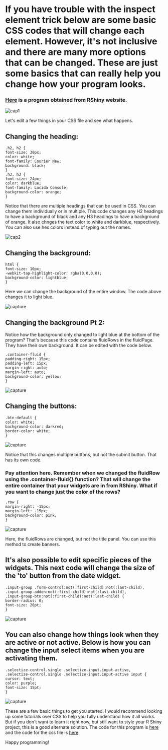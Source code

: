 # If you have trouble with the inspect element trick below are some basic CSS codes that will change each element. However, it's not inclusive and there are many more options that can be changed. These are just some basics that can really help you change how your program looks. 

### [Here](https://shiny.rstudio.com/tutorial/written-tutorial/lesson3/) is a program obtained from RShiny website. 

![cap1](https://user-images.githubusercontent.com/41200583/44592448-361b1180-a786-11e8-9739-4d14a10d327d.JPG)

Let's edit a few things in your CSS file and see what happens.

## Changing the heading:
```
.h2, h2 {
font-size: 30px;
color: white;
font-family: Courier New;
background: black;
}
.h3, h3 {
font-size: 24px;
color: darkblue;
font-family: Lucida Console;
background-color: orange;
}
```
Notice that there are multiple headings that can be used in CSS. You can change them individually or in multiple. This code changes any H2 headings to have a background of black and any H3 headings to have a background of orange. It also chnges the text color to white and darkblue, respectively. You can also use hex colors instead of typing out the names. 

![cap2](https://user-images.githubusercontent.com/41200583/44592526-77abbc80-a786-11e8-860d-d3cf5ff94bc4.JPG)

## Changing the background:
```
html {
font-size: 10px;
-webkit-tap-highlight-color: rgba(0,0,0,0);
background-color: lightblue;
}
```
Here we can change the background of the entire window. The code above changes it to light blue. 

![capture](https://user-images.githubusercontent.com/41200583/44592765-25b76680-a787-11e8-8520-3065d9134edf.JPG)

## Changing the background Pt 2:
Notice how the background only changed to light blue at the bottom of the program? That's because this code contains fluidRows in the fluidPage. They have their own background. It can be edited with the code below. 

```
.container-fluid {
padding-right: 15px;
padding-left: 15px;
margin-right: auto;
margin-left: auto;
background-color: yellow;
}
```

![capture](https://user-images.githubusercontent.com/41200583/44592937-978fb000-a787-11e8-87ef-c07e09801919.JPG)

## Changing the buttons:

```
.btn-default {
color: white;
background-color: darkred;
border-color: white;
}
```

![capture](https://user-images.githubusercontent.com/41200583/44593027-e63d4a00-a787-11e8-8237-671893552638.JPG)

Notice that this changes multiple buttons, but not the submit button. That has its own code. 

### Pay attention here. Remember when we changed the fluidRow using the .container-fluid{} function? That will change the entire container that your widgets are in from RShiny. What if you want to change just the color of the rows? 

```
.row {
margin-right: -15px;
margin-left: -15px;
background-color: pink;
}
```

![capture](https://user-images.githubusercontent.com/41200583/44593870-3ddcb500-a78a-11e8-8da7-ac00f4b92bdb.JPG)

Here, the fluidRows are changed, but not the title panel. You can use this method to create banners.

## It's also possible to edit specific pieces of the widgets. This next code will change the size of the 'to' button from the date widget.

```
.input-group .form-control:not(:first-child):not(:last-child), 
.input-group-addon:not(:first-child):not(:last-child), 
.input-group-btn:not(:first-child):not(:last-child) {
border-radius: 0;
font-size: 20pt;
}
```

![capture](https://user-images.githubusercontent.com/41200583/44593999-98761100-a78a-11e8-84a8-850086035ac2.JPG)

## You can also change how things look when they are active or not active. Below is how you can change the input select items when you are activating them.

```
.selectize-control.single .selectize-input.input-active, 
.selectize-control.single .selectize-input.input-active input {
cursor: text;
color: purple;
font-size: 15pt;
}
```

![capture](https://user-images.githubusercontent.com/41200583/44594410-bb54f500-a78b-11e8-9f04-e150b11bad68.gif)


These are a few basic things to get you started. I would recommend looking up some tutorials over CSS to help you fully understand how it all works. But if you don't want to learn it right now, but still want to style your R Shiny project, this is a good alternate solution. The code for this program is [here](https://github.com/thomaskellough/Personal-Projects/blob/add-css/shiny-css-cheatsheet/app.R) and the code for the css file is [here](https://github.com/thomaskellough/Personal-Projects/blob/add-css/shiny-css-cheatsheet/customcss.css).

Happy programming!
